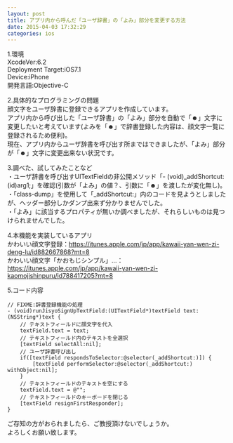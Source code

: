 ```yaml
---
layout: post
title: アプリ内から呼んだ「ユーザ辞書」の「よみ」部分を変更する方法
date: 2015-04-03 17:32:29
categories: ios
---
```

<p>1.環境<br>
XcodeVer:6.2<br>
Deployment Target:iOS7.1<br>
Device:iPhone<br>
開発言語:Objective-C</p>

<p>2.具体的なプログラミングの問題<br>
顔文字をユーザ辞書に登録できるアプリを作成しています。<br>
アプリ内から呼び出した「ユーザ辞書」の「よみ」部分を自動で「☻」文字に変更したいと考えています(よみを「☻」で辞書登録した内容は、顔文字一覧に登録されるため便利)。<br>
現在、アプリ内からユーザ辞書を呼び出す所まではできましたが、「よみ」部分が「☻」文字に変更出来ない状況です。</p>

<p>3.調べた、試してみたことなど<br>
・ユーザ辞書を呼び出すUITextFieldの非公開メソッド「- (void)_addShortcut:(id)arg1;」を確認(引数が「よみ」の値？、引数に「☻」を渡したが変化無し)。<br>
・「class-dump」を使用して「_addShortcut:」内のコードを見ようとしましたが、ヘッダー部分しかダンプ出来ず分かりませんでした。<br>
・「よみ」に該当するプロパティが無いか調べましたが、それらしいものは見つけられませんでした。</p>

<p>4.本機能を実装しているアプリ<br>
かわいい顔文字登録：<a href="https://itunes.apple.com/jp/app/kawaii-yan-wen-zi-deng-lu/id882667868?mt=8" rel="nofollow">https://itunes.apple.com/jp/app/kawaii-yan-wen-zi-deng-lu/id882667868?mt=8</a><br>
かわいい顔文字「かおもじシンプル」…：<a href="https://itunes.apple.com/jp/app/kawaii-yan-wen-zi-kaomojishinpuru/id788417205?mt=8" rel="nofollow">https://itunes.apple.com/jp/app/kawaii-yan-wen-zi-kaomojishinpuru/id788417205?mt=8</a></p>

<p>5.コード内容</p>

<pre><code>// FIXME:辞書登録機能の処理
- (void)runJisyoSignUpTextField:(UITextField*)textField text:(NSString*)text {
    // テキストフィールドに顔文字を代入
    textField.text = text;
    // テキストフィールド内のテキストを全選択
    [textField selectAll:nil];
    // ユーザ辞書呼び出し
    if([textField respondsToSelector:@selector(_addShortcut:)]) {
        [textField performSelector:@selector(_addShortcut:) withObject:nil];
    }
    // テキストフィールドのテキストを空にする
    textField.text = @"";
    // テキストフィールドのキーボードを閉じる
    [textField resignFirstResponder];
}
</code></pre>

<p>ご存知の方がおられましたら、ご教授頂けないでしょうか。<br>
よろしくお願い致します。</p>
